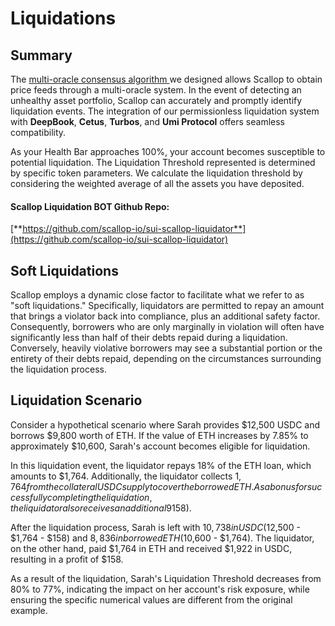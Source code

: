 # Liquidations

## Summary

The [multi-oracle consensus](oracles.md#aggregate-multi-oracle-strategy)[ algorithm ](oracles.md#aggregate-multi-oracle-strategy)we designed allows Scallop to obtain price feeds through a multi-oracle system. In the event of detecting an unhealthy asset portfolio, Scallop can accurately and promptly identify liquidation events. The integration of our permissionless liquidation system with **DeepBook**, **Cetus**, **Turbos**, and **Umi Protocol** offers seamless compatibility.

As your Health Bar approaches 100%, your account becomes susceptible to potential liquidation. The Liquidation Threshold represented is determined by specific token parameters. We calculate the liquidation threshold by considering the weighted average of all the assets you have deposited.

#### **Scallop Liquidation BOT Github Repo:**

[**https://github.com/scallop-io/sui-scallop-liquidator**](https://github.com/scallop-io/sui-scallop-liquidator)

## Soft Liquidations

Scallop employs a dynamic close factor to facilitate what we refer to as "soft liquidations." Specifically, liquidators are permitted to repay an amount that brings a violator back into compliance, plus an additional safety factor. Consequently, borrowers who are only marginally in violation will often have significantly less than half of their debts repaid during a liquidation. Conversely, heavily violative borrowers may see a substantial portion or the entirety of their debts repaid, depending on the circumstances surrounding the liquidation process.

## Liquidation Scenario

Consider a hypothetical scenario where Sarah provides $12,500 USDC and borrows $9,800 worth of ETH. If the value of ETH increases by 7.85% to approximately $10,600, Sarah's account becomes eligible for liquidation.

In this liquidation event, the liquidator repays 18% of the ETH loan, which amounts to $1,764. Additionally, the liquidator collects $1,764 from the collateral USDC supply to cover the borrowed ETH. As a bonus for successfully completing the liquidation, the liquidator also receives an additional 9% ($158).

After the liquidation process, Sarah is left with $10,738 in USDC ($12,500 - $1,764 - $158) and $8,836 in borrowed ETH ($10,600 - $1,764). The liquidator, on the other hand, paid $1,764 in ETH and received $1,922 in USDC, resulting in a profit of $158.

As a result of the liquidation, Sarah's Liquidation Threshold decreases from 80% to 77%, indicating the impact on her account's risk exposure, while ensuring the specific numerical values are different from the original example.
